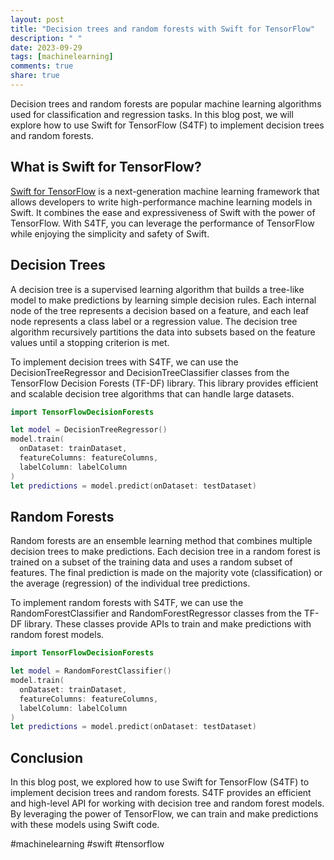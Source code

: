 ```yaml
---
layout: post
title: "Decision trees and random forests with Swift for TensorFlow"
description: " "
date: 2023-09-29
tags: [machinelearning]
comments: true
share: true
---
```


Decision trees and random forests are popular machine learning algorithms used for classification and regression tasks. In this blog post, we will explore how to use Swift for TensorFlow (S4TF) to implement decision trees and random forests.

## What is Swift for TensorFlow?

[Swift for TensorFlow](https://www.tensorflow.org/swift) is a next-generation machine learning framework that allows developers to write high-performance machine learning models in Swift. It combines the ease and expressiveness of Swift with the power of TensorFlow. With S4TF, you can leverage the performance of TensorFlow while enjoying the simplicity and safety of Swift.

## Decision Trees

A decision tree is a supervised learning algorithm that builds a tree-like model to make predictions by learning simple decision rules. Each internal node of the tree represents a decision based on a feature, and each leaf node represents a class label or a regression value. The decision tree algorithm recursively partitions the data into subsets based on the feature values until a stopping criterion is met.

To implement decision trees with S4TF, we can use the DecisionTreeRegressor and DecisionTreeClassifier classes from the TensorFlow Decision Forests (TF-DF) library. This library provides efficient and scalable decision tree algorithms that can handle large datasets.

```swift
import TensorFlowDecisionForests

let model = DecisionTreeRegressor()
model.train(
  onDataset: trainDataset,
  featureColumns: featureColumns,
  labelColumn: labelColumn
)
let predictions = model.predict(onDataset: testDataset)
```

## Random Forests

Random forests are an ensemble learning method that combines multiple decision trees to make predictions. Each decision tree in a random forest is trained on a subset of the training data and uses a random subset of features. The final prediction is made on the majority vote (classification) or the average (regression) of the individual tree predictions.

To implement random forests with S4TF, we can use the RandomForestClassifier and RandomForestRegressor classes from the TF-DF library. These classes provide APIs to train and make predictions with random forest models.

```swift
import TensorFlowDecisionForests

let model = RandomForestClassifier()
model.train(
  onDataset: trainDataset,
  featureColumns: featureColumns,
  labelColumn: labelColumn
)
let predictions = model.predict(onDataset: testDataset)
```

## Conclusion

In this blog post, we explored how to use Swift for TensorFlow (S4TF) to implement decision trees and random forests. S4TF provides an efficient and high-level API for working with decision tree and random forest models. By leveraging the power of TensorFlow, we can train and make predictions with these models using Swift code.

#machinelearning #swift #tensorflow